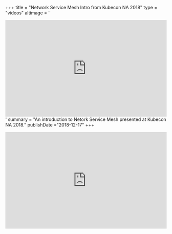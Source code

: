 +++
title = "Network Service Mesh Intro from Kubecon NA 2018"
type = "videos"
altimage = '<div style="position: relative; width: 100%; height: 0;padding-bottom: 60%;"><iframe src="https://www.youtube.com/embed/YeAKtUFaqQ0" frameborder="0" allow="accelerometer; autoplay; encrypted-media; gyroscope; picture-in-picture" style="position: absolute; width: 100%; height: 100%; left: 0; top: 0;" allowfullscreen></iframe></div>'
summary = "An introduction to Netork Service Mesh presented at Kubecon NA 2018."
publishDate ="2018-12-17"
+++

<div style="position: relative; width: 100%; height: 0;padding-bottom: 60%;"><iframe src="https://www.youtube.com/embed/YeAKtUFaqQ0" frameborder="0" allow="accelerometer; autoplay; encrypted-media; gyroscope; picture-in-picture" style="position: absolute; width: 100%; height: 100%; left: 0; top: 0;" allowfullscreen></iframe></div>

